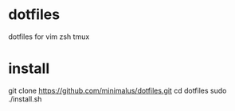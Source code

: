 # dotfiles
dotfiles for vim zsh tmux

# install
git clone https://github.com/minimalus/dotfiles.git
cd dotfiles
sudo ./install.sh
